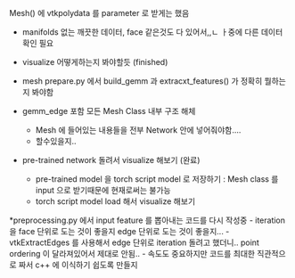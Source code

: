 Mesh() 에 vtkpolydata 를 parameter 로 받게는 했음
- manifolds 없는 깨끗한 데이터, face 같은것도 다 있어서,,ㄴ ㅏ중에 다른 데이터 확인 필요
- visualize 어떻게하는지 봐야할듯 (finished)
- mesh prepare.py 에서 build_gemm 과 extracxt_features() 가 정확히 뭘하는지 봐야함

- gemm_edge 포함 모든 Mesh Class 내부 구조 해체
    - Mesh 에 들어있는 내용들을 전부 Network 안에 넣어줘야함....
    - 할수있을지..


- pre-trained network 돌려서 visualize 해보기 (완료)
    - pre-trained model 을 torch script model 로 저장하기 : Mesh class 를 input 으로 받기때문에 현재로써는 불가능
    - torch script model load 해서 visualize 해보기



*preprocessing.py 에서 input feature 를 뽑아내는 코드를 다시 작성중
    - iteration 을 face 단위로 도는 것이 좋을지 edge 단위로 도는 것이 좋을지... 
        - vtkExtractEdges 를 사용해서 edge 단위로 iteration 돌려고 했더니.. point ordering 이 달라져있어서 제대로 안됨..
    - 속도도 중요하지만 코드를 최대한 직관적으로 짜서  c++ 에 이식하기 쉽도록 만들지